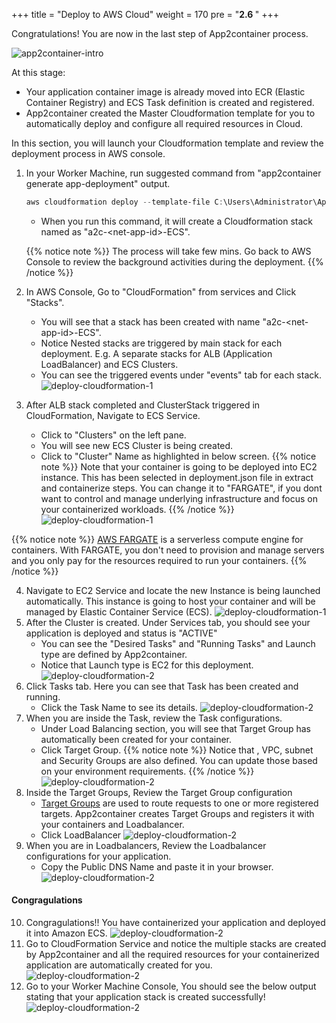 +++
title = "Deploy to AWS Cloud"
weight = 170
pre = "<b>2.6 </b>"
+++

Congratulations! You are now in the last step of App2container process.

![app2container-intro](/deploy-to-aws/Deploy-to-AWS-overview.png)

At this stage:

- Your application container image is already moved into ECR (Elastic Container Registry) and ECS Task definition is created and registered.
- App2container created the Master Cloudformation template for you to automatically deploy and configure all required resources in Cloud.

In this section, you will launch your Cloudformation template and review the deployment process in AWS console.

1. In your Worker Machine, run suggested command from "app2container generate app-deployment" output.

    ```powershell
    aws cloudformation deploy --template-file C:\Users\Administrator\AppData\Local\app2container\<net-app-id>\EcsDeployment\ecs-master.yml --capabilities CAPABILITY_NAMED_IAM --stack-name a2c-<net-app-id>-ECS
    ```

    - When you run this command, it will create a Cloudformation stack named as "a2c-\<net-app-id\>-ECS".

    {{% notice note %}}
    The process will take few mins. Go back to AWS Console to review the background activities during the deployment.
    {{% /notice %}}  

2. In AWS Console, Go to "CloudFormation" from services and Click "Stacks".
    - You will see that a stack has been created with name "a2c-\<net-app-id\>-ECS".
    - Notice Nested stacks are triggered by main stack for each deployment. E.g. A separate stacks for ALB (Application LoadBalancer) and ECS Clusters.
    - You can see the triggered events under "events" tab for each stack.
    ![deploy-cloudformation-1](/deploy-to-aws/net-deploy-1.png)

3. After ALB stack completed and ClusterStack triggered in CloudFormation, Navigate to ECS Service.
    - Click to "Clusters" on the left pane.
    - You will see new ECS Cluster is being created.
    - Click to "Cluster" Name as highlighted in below screen.
{{% notice note %}}
Note that your container is going to be deployed into EC2 instance. This has been selected in deployment.json file in extract and containerize steps. You can change it to "FARGATE", if you dont want to control and manage underlying infrastructure and focus on your containerized workloads.
{{% /notice %}}
        ![deploy-cloudformation-1](/deploy-to-aws/net-deploy-2.png)

{{% notice note %}}
<a href="https://aws.amazon.com/fargate" target="_blank">AWS FARGATE</a> is a serverless compute engine for containers. With FARGATE, you don't need to provision and manage servers and you only pay for the resources required to run your containers.
{{% /notice %}}

4. Navigate to EC2 Service and locate the new Instance is being launched automatically. This instance is going to host your container and will be managed by Elastic Container Service (ECS).
    ![deploy-cloudformation-1](/deploy-to-aws/net-deploy-3.png)
5. After the Cluster is created. Under Services tab, you should see your application is deployed and status is "ACTIVE"
    - You can see the "Desired Tasks" and "Running Tasks" and Launch type are defined by App2container.
    - Notice that Launch type is EC2 for this deployment.
    ![deploy-cloudformation-2](/deploy-to-aws/net-deploy-4.png)
6. Click Tasks tab. Here you can see that Task has been created and running.
    - Click the Task Name to see its details.
    ![deploy-cloudformation-2](/deploy-to-aws/net-deploy-5.png)
7. When you are inside the Task, review the Task configurations.
    - Under Load Balancing section, you will see that Target Group has automatically been created for your container.
    - Click Target Group.
{{% notice note %}}
Notice that , VPC, subnet and Security Groups are also defined. You can update those based on your environment requirements.
{{% /notice %}}
    ![deploy-cloudformation-2](/deploy-to-aws/net-deploy-7.png)
8. Inside the Target Groups, Review the Target Group configuration
    - <a href="https://docs.aws.amazon.com/elasticloadbalancing/latest/application/load-balancer-target-groups.html" target="_blank">Target Groups</a> are used to route requests to one or more registered targets. App2container creates Target Groups and registers it with your containers and Loadbalancer.
    - Click LoadBalancer
    ![deploy-cloudformation-2](/deploy-to-aws/net-deploy-8.png)
9. When you are in Loadbalancers, Review the Loadbalancer configurations for your application.
    - Copy the Public DNS Name and paste it in your browser.
    ![deploy-cloudformation-2](/deploy-to-aws/net-deploy-9.png)

#### Congragulations

10. Congragulations!! You have containerized your application and deployed it into Amazon ECS.
    ![deploy-cloudformation-2](/deploy-to-aws/net-deploy-11.png)
11. Go to CloudFormation Service and notice the multiple stacks are created by App2container and all the required resources for your containerized application are automatically created for you.
    ![deploy-cloudformation-2](/deploy-to-aws/cloudformation-ecs-net-final.png)
12. Go to your Worker Machine  Console, You should see the below output stating that your application stack is created successfully!
![deploy-cloudformation-2](/deploy-to-aws/net-deploy-10.png)
